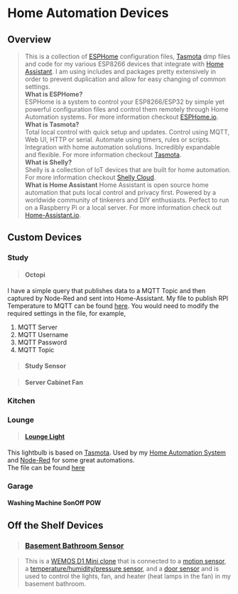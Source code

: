 # Home Automation Devices  

## Overview  

> This is a collection of [ESPHome](https://ESPHome.io) configuration files, [Tasmota](https://tasmota.github.io/docs/) dmp files and code for my various ESP8266 devices that integrate with [Home Assistant](https://www.home-assistant.io/). I am using includes and packages pretty extensively in order to prevent duplication and allow for easy changing of common settings.
> </br>
> **What is ESPHome?**  
> ESPHome is a system to control your ESP8266/ESP32 by simple yet powerful configuration files and control them remotely through Home Automation systems. For more information checkout [ESPHome.io](https://ESPHome.io).
> </br>
> **What is Tasmota?**  
> Total local control with quick setup and updates.
Control using MQTT, Web UI, HTTP or serial.
Automate using timers, rules or scripts.
Integration with home automation solutions.
Incredibly expandable and flexible. For more information checkout [Tasmota](https://tasmota.github.io/docs/).
> </br>
> **What is Shelly?**  
> Shelly is a collection of IoT devices that are built for home automation. For more information checkout [Shelly Cloud](https://shelly.cloud/).
> </br>
> **What is Home Assistant**
> Home Assistant is open source home automation that puts local control and privacy first. Powered by a worldwide community of tinkerers and DIY enthusiasts. Perfect to run on a Raspberry Pi or a local server.  For more information check out [Home-Assistant.io](https://www.home-assistant.io/).

## Custom Devices

### Study

> #### Octopi

I have a simple query that publishes data to a MQTT Topic and then captured by Node-Red and sent into Home-Assistant. My file to publish RPI Temperature to MQTT can be found [here](python\temp1-hassos-mqtt.py). You would need to modify the required settings in the file, for example,  

1. MQTT Server
2. MQTT Username
3. MQTT Password
4. MQTT Topic

> #### Study Sensor

> #### Server Cabinet Fan

### Kitchen  

### Lounge  

> #### [Lounge Light](tasmota/lounge/Config_loungergbw_5090_9.1.0.dmp)

This lightbulb is based on [Tasmota](https://tasmota.github.io/docs/). Used by my [Home Automation System](https://www.home-assistant.io/) and [Node-Red](https://nodered.org/) for some great automations.  
The file can be found [here](tasmota\lounge\Config_loungergbw_5090_9.1.0.dmp)  

### Garage

#### Washing Machine SonOff POW

## Off the Shelf Devices

> ### [Basement Bathroom Sensor](./devices/basement_bathroom_sensor.yaml)

> This is a [WEMOS D1 Mini clone](https://www.amazon.com/gp/product/B076F52NQD/ref=ppx_yo_dt_b_search_asin_title?ie=UTF8&psc=1) that is connected to a [motion sensor](https://www.amazon.com/gp/product/B07GJDJV63/ref=ppx_yo_dt_b_asin_title_o06_s01?ie=UTF8&psc=1), a [temperature/humidity/pressure sensor](https://www.amazon.com/gp/product/B07KYJNFMD/ref=ppx_yo_dt_b_asin_title_o06_s01?ie=UTF8&psc=1), and a [door sensor](https://www.amazon.com/gp/product/B07YBGZNNW/ref=ppx_yo_dt_b_asin_title_o09_s00?ie=UTF8&psc=1) and is used to control the lights, fan, and heater (heat lamps in the fan) in my basement bathroom.
